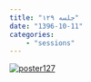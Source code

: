 ```yaml
---
title: "جلسه ۱۲۹"
date: "1396-10-11"
categories:
    - "sessions"
---
```

[![poster127](../../img/poster129.jpg)](../../img/poster127.jpg)

